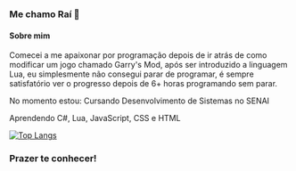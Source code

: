 ### Me chamo Raí 👋
#### Sobre mim

Comecei a me apaixonar por programação depois de ir atrás de como modificar um jogo chamado Garry's Mod, após ser introduzido a linguagem Lua, eu simplesmente não consegui parar de programar, é sempre satisfatório ver o progresso depois de 6+ horas programando sem parar.

No momento estou:
Cursando Desenvolvimento de Sistemas no SENAI

Aprendendo C#, Lua, JavaScript, CSS e HTML

[![Top Langs](https://github-readme-stats.vercel.app/api/top-langs/?username=monodryad&layout=compact)](https://github.com/anuraghazra/github-readme-stats)

### Prazer te conhecer!


